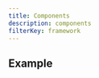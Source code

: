 ```yaml
---
title: Components
description: components
filterKey: framework
---
```


## Example

<ui-component-page tag="amplify-authenticator"></ui-component-page>